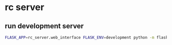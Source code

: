 # rc server

## run development server

```bash
FLASK_APP=rc_server.web_interface FLASK_ENV=development python -m flask run
```
